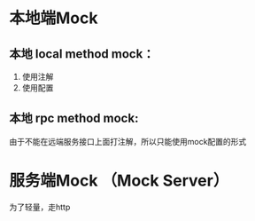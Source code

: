 # 本地端Mock
## 本地 local method mock：
1. 使用注解
2. 使用配置

## 本地 rpc method mock:
由于不能在远端服务接口上面打注解，所以只能使用mock配置的形式


# 服务端Mock （Mock Server）
为了轻量，走http